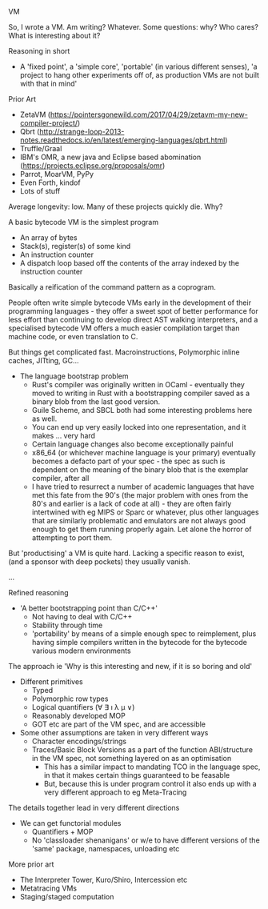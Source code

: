VM

So, I wrote a VM. Am writing? Whatever. Some questions: why? Who cares? What is interesting about it?

Reasoning in short
- A 'fixed point', a 'simple core', 'portable' (in various different senses), 'a project to hang other experiments off of, as production VMs are not built with that in mind'

Prior Art
- ZetaVM (https://pointersgonewild.com/2017/04/29/zetavm-my-new-compiler-project/)
- Qbrt (http://strange-loop-2013-notes.readthedocs.io/en/latest/emerging-languages/qbrt.html)
- Truffle/Graal
- IBM's OMR, a new java and Eclipse based abomination (https://projects.eclipse.org/proposals/omr)
- Parrot, MoarVM, PyPy
- Even Forth, kindof
- Lots of stuff

Average longevity: low. Many of these projects quickly die. Why?

A basic bytecode VM is the simplest program
- An array of bytes
- Stack(s), register(s) of some kind
- An instruction counter
- A dispatch loop based off the contents of the array indexed by the instruction counter

Basically a reification of the command pattern as a coprogram.

People often write simple bytecode VMs early in the development of their programming languages - they offer a sweet spot of better performance for less effort than continuing to develop direct AST walking interpreters, and a specialised bytecode VM offers a much easier compilation target than machine code, or even translation to C.

But things get complicated fast. Macroinstructions, Polymorphic inline caches, JITting, GC...

- The language bootstrap problem
    - Rust's compiler was originally written in OCaml - eventually they moved to writing in Rust with a bootstrapping compiler saved as a binary blob from the last good version.
    - Guile Scheme, and SBCL both had some interesting problems here as well.
    - You can end up very easily locked into one representation, and it makes ... very hard
    - Certain language changes also become exceptionally painful
    - x86_64 (or whichever machine language is your primary) eventually becomes a defacto part of your spec - the spec as such is dependent on the meaning of the binary blob that is the exemplar compiler, after all
    - I have tried to resurrect a number of academic languages that have met this fate from the 90's (the major problem with ones from the 80's and earlier is a lack of code at all) - they are often fairly intertwined with eg MIPS or Sparc or whatever, plus other languages that are similarly problematic and emulators are not always good enough to get them running properly again. Let alone the horror of attempting to port them.

But 'productising' a VM is quite hard. Lacking a specific reason to exist, (and a sponsor with deep pockets) they usually vanish.

...

Refined reasoning
- 'A better bootstrapping point than C/C++'
  - Not having to deal with C/C++
  - Stability through time
  - 'portability' by means of a simple enough spec to reimplement, plus having simple compilers written in the bytecode for the bytecode various modern environments

The approach
ie 'Why is this interesting and new, if it is so boring and old'
- Different primitives
  - Typed
  - Polymorphic row types
  - Logical quantifiers (∀ ∃ ı λ μ ∨)
  - Reasonably developed MOP
  - GOT etc are part of the VM spec, and are accessible
- Some other assumptions are taken in very different ways
  - Character encodings/strings
  - Traces/Basic Block Versions as a part of the function ABI/structure in the VM spec, not something layered on as an optimisation
    - This has a similar impact to mandating TCO in the language spec, in that it makes certain things guaranteed to be feasable
    - But, because this is under program control it also ends up with a very different approach to eg Meta-Tracing

The details together lead in very different directions
- We can get functorial modules
  - Quantifiers + MOP
  - No 'classloader shenanigans' or w/e to have different versions of the 'same' package, namespaces, unloading etc

More prior art
- The Interpreter Tower, Kuro/Shiro, Intercession etc
- Metatracing VMs
- Staging/staged computation
